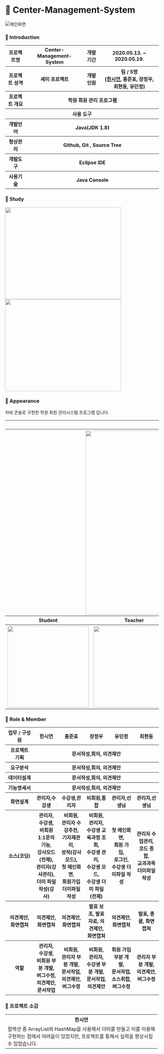 # :office: Center-Management-System
![메인화면](https://user-images.githubusercontent.com/66079830/91664065-a2743c80-eb27-11ea-974a-c84c51c554e8.png)

### 👋 Introduction

<table>
    <tr>
        <th>프로젝트명</th>
        <th>Center-Management-System</th>
        <th>개발 기간</th>
        <th>2020.05.13. ~ 2020.05.19.</th>
    </tr>
    <tr>
        <th>프로젝트 성격</th>
        <th>세미 프로젝트</th>
        <th>개발 인원</th>
        <th>팀 / 5명<br>
          (<a href="https://github.com/ithansiyeon">한시연</a>,
             홍준표,
            장정우,
            최현동,
            유민정)
      </th>
    </tr>
      <tr>
        <th>프로젝트 개요</th>
        <th colspan="3"> 학원 회원 관리 프로그램</th>
    </tr>
    <tr>
        <th colspan="5">사용 도구</th>
    </tr>  
    <tr>
        <th>개발언어</th>
        <th colspan="3">Java(JDK 1.8) </th>
    </tr>
    <tr>
        <th>형상관리</th>
        <th colspan="3">Github, Git , Source Tree</th>
    </tr>
    <tr>
        <th>개발도구</th>
        <th colspan="3">Eclipse IDE</th>
    </tr>
     <tr>
          <th>사용기술</th>
          <th colspan="3">Java Console</th>
      </tr>
</table>

### :cherry_blossom: Study
<img src = "https://user-images.githubusercontent.com/66079830/85929643-8ec31480-b8f1-11ea-834c-e9295cb8d1df.png" width="380px" height="300px"><img src = "https://user-images.githubusercontent.com/66079830/85929588-12c8cc80-b8f1-11ea-9945-2e34ca58ef98.jpg" width="380px" height="300px">

### 📼 Appearance

자바 콘솔로 구현한 학원 회원 관리시스템 프로그램 입니다.

<table>
    <tr>
        <th colspan="4">Task</th>
    </tr>
    <tr>
        <th colspan="4"><img width="600" src="https://user-images.githubusercontent.com/66079830/85919690-a5914900-b8a8-11ea-9849-4d3ca500813f.jpg"></th>
    </tr>
    <tr>
       <th>Student</th>
       <th>Teacher</th>
       <th>Admin</th>
       <th>Nonmember</th>
    </tr>
    <tr>
        <th><img width="266" src="https://user-images.githubusercontent.com/66079830/85919533-d07a9d80-b8a6-11ea-9a55-1b68ef6d5939.gif"></th>
        <th><img width="266" src="https://user-images.githubusercontent.com/66079830/85919538-e5efc780-b8a6-11ea-8422-4c1a38a741e0.gif"></th>
        <th><img width="266" src="https://user-images.githubusercontent.com/66079830/85919479-5d712700-b8a6-11ea-9043-8ddb87532e19.gif"></th>
        <th><img width="266" src="https://user-images.githubusercontent.com/66079830/85919534-d7091500-b8a6-11ea-85b3-149d091c8e5d.gif"></th>
    </tr>
</table>

### 📑 Role & Member
<table>
    <tr>
        <th width="16%">업무 / 구성원</th>
        <th width="14%">한시연</th>
        <th width="14%">홍준표</th>
        <th width="14%">장정우</th>
        <th width="14%">유민정</th>
        <th width="14%">최현동</th>
    </tr>
    <tr>
        <th>프로젝트 기획</th>
        <th colspan="5">문서작성,회의, 의견제안</th>
    </tr>
    <tr>
        <th>요구분석</th>
        <th colspan="5">문서작성,회의, 의견제안</th>
    </tr>
    <tr>
        <th>데이터설계</th>
        <th colspan="5">문서작성,회의, 의견제안</th>
    </tr>
    <tr>
        <th>기능명세서</th>
        <th colspan="5">문서작성,회의, 의견제안</th>
    </tr>
    <tr>
        <th>화면설계</th>
        <th>관리자,수강생</th>
        <th>수강생,관리자</th>
        <th>비회원,통합</th>
        <th>관리자,선생님</th>
        <th>관리자,선생님</th>
    <tr>
        <th>소스(코딩)</th>
        <th>관리자,<br> 수강생,<br> 비회원 1:1문의 기능,<br> 강사모드(전체),<br> 관리자(강사관리),<br> 더미 파일 작성(강사)</th>
        <th>비회원,<br> 관리자 수강추천,<br>기자재관리,<br> 성적(강사모드),<br>첫 메인화면,<br>회원가입 더미파일 작성</th>
        <th>비회원,<br>관리자,<br>수강생 교육과정 조회,<br>수강생 관리,<br>수강생 모드,<br>수강생 더미 파일(전체)</th>
        <th>첫 메인화면,<br>회원 가입,<br> 로그인,<br>수강생 더미파일 작성</th>
        <th>관리자 수업관리,<br> 코드 종합,<br> 교과과목 더미파일 작성</th>
    </tr>
    <tr>
        <th>의견제안, 화면캡쳐</th>
        <th>의견제안, 화면캡쳐</th>
        <th>의견제안, 화면캡쳐</th>
        <th>발표 보조, 발표자료, 의견제안, 화면캡쳐</th>
        <th>의견제안, 화면캡쳐</th>
        <th>발표, 총괄, 화면캡쳐</th>
    </tr>
    <tr>
        <th>역할</th>
        <th>관리자,<br>수강생,<br>비회원 부분 개발,<br>버그수정,<br>의견제안,<br>문서작업</th>
        <th>비회원,<br> 관리자 부분 개발,<br> 문서작업,<br> 의견제안,<br> 버그수정</th>
        <th>비회원,<br>관리자,<br>수강생 부분 개발,<br> 문서작업,<br> 의견제안</th>
        <th>회원 가입 부분 개발,<br> 문서작업,<br> 소스취합,<br> 버그수정</th>
        <th>관리자 부분 개발,<br> 의견제안,<br> 버그수정</th>
    </tr>
</table>

### :mega: 프로젝트 소감

<table style="width:500px;">
    <tr>
        <th>한시연</th>
    </tr>
    <tr>
        <td>
           컬렉션 중 ArrayList와 HashMap을 사용해서 더미를 만들고 이를 이용해 구현하는 점에서 어려움이 있었지만, 프로젝트를 통해서 실력을 향상시킬 수 있었습니다.
        </td>
    </tr>
</table>
